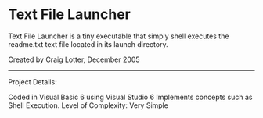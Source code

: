 Text File Launcher
==================

Text File Launcher is a tiny executable that simply shell executes the readme.txt text file located in its launch directory.

Created by Craig Lotter, December 2005

*********************************

Project Details:

Coded in Visual Basic 6 using Visual Studio 6
Implements concepts such as Shell Execution.
Level of Complexity: Very Simple
